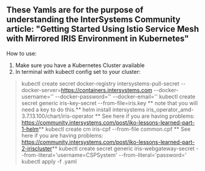 ## These Yamls are for the purpose of understanding the InterSystems Community article: "Getting Started Using Istio Service Mesh with Mirrored IRIS Environment in Kubernetes"

How to use:

1. Make sure you have a Kubernetes Cluster available
2. In terminal with kubectl config set to your cluster:
  > kubectl create secret docker-registry intersystems-pull-secret --docker-server=https://containers.intersystems.com --docker-username='<your username>' --docker-password='<your password>' --docker-email='<your password>'
  > kubectl create secret generic iris-key-secret --from-file=iris.key                      ** note that you will need a key to do this.**
  > helm install intersystems iris_operator_amd-3.7.13.100/chart/iris-operator              ** See here if you are having problems: https://community.intersystems.com/post/iko-lessons-learned-part-1-helm**
  > kubectl create cm iris-cpf --from-file common.cpf                                       ** See here if you are having problems: https://community.intersystems.com/post/iko-lessons-learned-part-2-iriscluster**
  > kubectl create secret generic iris-webgateway-secret --from-literal='username=CSPSystem' --from-literal='password=<your password>'
  > kubectl apply -f <yourIrisCluster>.yaml



